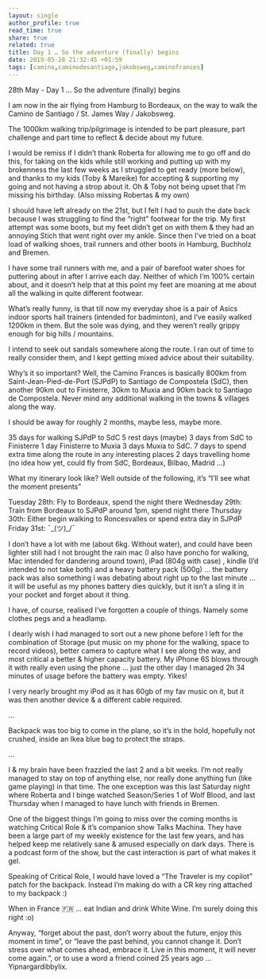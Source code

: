 ```yaml
---
layout: single
author_profile: true
read_time: true
share: true
related: true
title: Day 1 … So the adventure (finally) begins
date: 2019-05-28 21:32:45 +01:59
tags: [camino,caminodesantiago,jakobsweg,caminofrances]
---
```


28th May - Day 1 … So the adventure (finally) begins

I am now in the air flying from Hamburg to Bordeaux, on the way to walk the Camino de Santiago / St. James Way / Jakobsweg. 

The 1000km walking trip/pilgrimage is intended to be part pleasure, part challenge and part time to reflect & decide about my future.

I would be remiss if I didn’t thank Roberta for allowing me to go off and do this, for taking on the kids while still working and putting up with my brokenness the last few weeks as I struggled to get ready (more below), and thanks to my kids (Toby & Mareike) for accepting & supporting my going and not having a strop about it. Oh & Toby not being upset that I’m missing his birthday. (Also missing Robertas & my own)

I should have left already on the 21st, but I felt I had to push the date back because I was struggling to find the “right” footwear for the trip. My first attempt was some boots, but my feet didn’t get on with them & they had an annoying Stich that went right over my ankle. Since then I’ve tried on a boat load of walking shoes, trail runners and other boots in Hamburg, Buchholz and Bremen.

I have some trail runners with me, and a pair of barefoot water shoes for puttering about in after I arrive each day. Neither of which I’m 100% certain about, and it doesn’t help that at this point my feet are moaning at me about all the walking in quite different footwear. 

What’s really funny, is that till now my everyday shoe is a pair of Asics indoor sports hall trainers (intended for badminton), and I’ve easily walked 1200km in them. But the sole was dying, and they weren’t really grippy enough for big hills / mountains.

I intend to seek out sandals somewhere along the route. I ran out of time to really consider them, and I kept getting mixed advice about their suitability.

Why’s it so important? Well, the Camino Frances is basically 800km from Saint-Jean-Pied-de-Port (SJPdP) to Santiago de Compostela (SdC), then another 90km out to Finisterre, 30km to Muxia and 90km back to Santiago de Compostela. Never mind any additional walking in the towns & villages along the way.

I should be away for roughly 2 months, maybe less, maybe more.

35 days for walking SJPdP to SdC
5 rest days (maybe)
3 days from SdC to Finisterre 
1 day Finisterre to Muxia 
3 days Muxia to SdC.
7 days to spend extra time along the route in any interesting places
2 days travelling home (no idea how yet, could fly from SdC, Bordeaux, Bilbao, Madrid …)

What my itinerary look like? Well outside of the following, it’s “I’ll see what the moment presents”

Tuesday 28th: Fly to Bordeaux, spend the night there
Wednesday 29th: Train from Bordeaux to SJPdP around 1pm, spend night there
Thursday 30th: Either begin walking to Roncesvalles or spend extra day in SJPdP
Friday 31st: ‪¯\_(ツ)_/¯‬ 

I don’t have a lot with me (about 6kg. Without water), and could have been lighter still had I not brought the rain mac (I also have poncho for walking, Mac intended for dandering around town), iPad (804g with case) , kindle (I’d intended to not take both) and a heavy battery pack (500g) … the battery pack was also something I was debating about right up to the last minute … it will be useful as my phones battery dies quickly, but it isn’t a sling it in your pocket and forget about it thing.

I have, of course, realised I’ve forgotten a couple of things. Namely some clothes pegs and a headlamp.

I dearly wish I had managed to sort out a new phone before I left for the combination of Storage (put music on my phone for the walking, space to record videos), better camera to capture what I see along the way, and most critical a better & higher capacity battery. My iPhone 6S blows through it with really even using the phone … just the other day I managed 2h 34 minutes of usage before the battery was empty. Yikes!

I very nearly brought my iPod as it has 60gb of my fav music on it, but it was then another device & a different cable required.

…

Backpack was too big to come in the plane, so it’s in the hold, hopefully not crushed, inside an Ikea blue bag to protect the straps.

…

I & my brain have been frazzled the last 2 and a bit weeks. I’m not really managed to stay on top of anything else, nor really done anything fun (like game playing) in that time. The one exception was this last Saturday night where Roberta and I binge watched Season/Series 1 of Wolf Blood, and last Thursday when I managed to have lunch with friends in Bremen.

One of the biggest things I’m going to miss over the coming months is watching Critical Role & it’s companion show Talks Machina. They have been a large part of my weekly existence for the last few years, and has helped keep me relatively sane & amused especially on dark days. There is a podcast form of the show, but the cast interaction is part of what makes it gel.

Speaking of Critical Role, I would have loved a “The Traveler is my copilot” patch for the backpack. Instead I’m making do with a CR key ring attached to my backpack :)

When in France 🇫🇷 … eat Indian and drink White Wine. I’m surely doing this right :o)

Anyway, “forget about the past, don’t worry about the future, enjoy this moment in time”, or “leave the past behind, you cannot change it. Don’t stress over what comes ahead, embrace it. Live in this moment, it will never come again.”, or to use a word a friend coined 25 years ago … Yipnargardibbylix.


